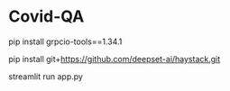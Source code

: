 # Covid-QA


pip install grpcio-tools==1.34.1

pip install git+https://github.com/deepset-ai/haystack.git

streamlit run app.py
